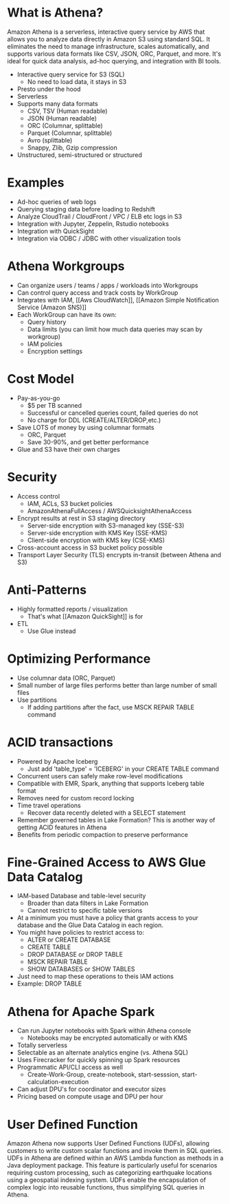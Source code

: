 
# What is Athena?
Amazon Athena is a serverless, interactive query service by AWS that allows you to analyze data directly in Amazon S3 using standard SQL. It eliminates the need to manage infrastructure, scales automatically, and supports various data formats like CSV, JSON, ORC, Parquet, and more. It's ideal for quick data analysis, ad-hoc querying, and integration with BI tools.

- Interactive query service for S3 (SQL)
	- No need to load data, it stays in S3
- Presto under the hood
- Serverless
- Supports many data formats
	- CSV, TSV (Human readable)
	- JSON (Human readable)
	- ORC (Columnar, splittable)
	- Parquet (Columnar, splittable)
	- Avro (splittable)
	- Snappy, Zlib, Gzip compression
- Unstructured, semi-structured or structured

# Examples
- Ad-hoc queries of web logs
- Querying staging data before loading to Redshift
- Analyze CloudTrail / CloudFront / VPC / ELB etc logs in S3
- Integration with Jupyter, Zeppelin, Rstudio notebooks
- Integration with QuickSight
- Integration via ODBC / JDBC with other visualization tools

# Athena Workgroups
- Can organize users / teams / apps / workloads into Workgroups
- Can control query access and track costs by WorkGroup
- Integrates with IAM, [[Aws CloudWatch]], [[Amazon Simple Notification Service (Amazon SNS)]]
- Each WorkGroup can have its own:
	- Query history
	- Data limits (you can limit how much data queries may scan by workgroup)
	- IAM policies
	- Encryption settings

# Cost Model
- Pay-as-you-go
	- $5 per TB scanned
	- Successful or cancelled queries count, failed queries do not
	- No charge for DDL (CREATE/ALTER/DROP,etc.)
- Save LOTS of money by using columnar formats
	- ORC, Parquet
	- Save 30-90%, and get better performance
- Glue and S3 have their own charges

# Security
- Access control
	- IAM, ACLs, S3 bucket policies
	- AmazonAthenaFullAccess / AWSQuicksightAthenaAccess
- Encrypt results at rest in S3 staging directory
	- Server-side encryption with S3-managed key (SSE-S3)
	- Server-side encryption with KMS Key (SSE-KMS)
	- Client-side encryption with KMS key (CSE-KMS)
- Cross-account access in S3 bucket policy possible
- Transport Layer Security (TLS) encrypts in-transit (between Athena and S3)

# Anti-Patterns
- Highly formatted reports / visualization
	- That's what [[Amazon QuickSight]] is for
- ETL
	- Use Glue instead

# Optimizing Performance
- Use columnar data (ORC, Parquet)
- Small number of large files performs better than large number of small files
- Use partitions
	- If adding partitions after the fact, use MSCK REPAIR TABLE command

# ACID transactions
- Powered by Apache Iceberg
	- Just add 'table_type' = 'ICEBERG' in your CREATE TABLE command
- Concurrent users can safely make row-level modifications
- Compatible with EMR, Spark, anything that supports Iceberg table format
- Removes need for custom record locking
- Time travel operations
	- Recover data recently deleted with a SELECT statement
- Remember governed tables in Lake Formation? This is another way of getting ACID features in Athena
- Benefits from periodic compaction to preserve performance

# Fine-Grained Access to AWS Glue Data Catalog
- IAM-based Database and table-level security
	- Broader than data filters in Lake Formation
	- Cannot restrict to specific table versions
- At a minimum you must have a policy that grants access to your database and the Glue Data Catalog in each region.
- You might have policies to restrict access to:
	- ALTER or CREATE DATABASE
	- CREATE TABLE
	- DROP DATABASE or DROP TABLE
	- MSCK REPAIR TABLE
	- SHOW DATABASES or SHOW TABLES
- Just need to map these operations to theis IAM actions
- Example: DROP TABLE

# Athena for Apache Spark
- Can run Jupyter notebooks with Spark within Athena console
	- Notebooks may be encrypted automatically or with KMS
- Totally serverless
- Selectable as an alternate analytics engine (vs. Athena SQL)
- Uses Firecracker for quickly spinning up Spark resources
- Programmatic API/CLI access as well
	- Create-Work-Group, create-notebook, start-sesssion, start-calculation-execution
- Can adjust DPU's for coordinator and executor sizes
- Pricing based on compute usage and DPU per hour


# User Defined Function
Amazon Athena now supports User Defined Functions (UDFs), allowing customers to write custom scalar functions and invoke them in SQL queries. UDFs in Athena are defined within an AWS Lambda function as methods in a Java deployment package. This feature is particularly useful for scenarios requiring custom processing, such as categorizing earthquake locations using a geospatial indexing system. UDFs enable the encapsulation of complex logic into reusable functions, thus simplifying SQL queries in Athena.